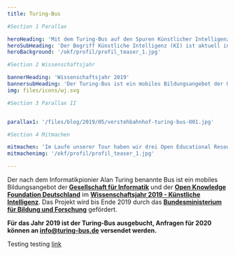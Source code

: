 ```yaml
---
title: Turing-Bus

#Section 1 Parallax

heroHeading: 'Mit dem Turing-Bus auf den Spuren Künstlicher Intelligenz'
heroSubHeading: 'Der Begriff Künstliche Intelligenz (KI) ist aktuell in aller Munde. Es ist nicht der erste Hype um die schon viele Jahrzehnte alte Teildisziplin der Informatik. Wir möchten KI in Mitmach-Workshops und Diskussionen entzaubern. 15- bis 19-jährige Schüler*innen im ländlichen Raum lernen dabei, kritisch mit den Begriffen KI und Maschinenlernen umzugehen.'
heroBackground: '/okf/profil/profil_teaser_1.jpg'

#Section 2 Wissenschaftsjahr

bannerHeading: 'Wissenschaftsjahr 2019'
bannersubHeading: 'Der Turing-Bus ist ein mobiles Bildungsangebot der Open Knowledge Foundation Deutschland und der Gesellschaft für Informatik im Wissenschaftsjahr 2019.'
img: files/icons/wj.svg

#Section 3 Parallax II


parallax1: '/files/blog/2019/05/verstehbahnhof-turing-bus-001.jpg'

#Section 4 Mitmachen

mitmachen: 'Im Laufe unserer Tour haben wir drei Open Educational Resources (OER) entwickelt und ausgebaut.'
mitmachenimg: '/okf/profil/profil_teaser_1.jpg'

---
```


Der nach dem Informatikpionier Alan Turing benannte Bus ist ein mobiles Bildungsangebot der **[Gesellschaft für Informatik](https://gi.de)** und der **[Open Knowledge Foundation Deutschland](https://okfn.de)** im **[Wissenschaftsjahr 2019 - Künstliche Intelligenz](/wissenschaftsjahr)**. Das Projekt wird bis Ende 2019 durch das **[Bundesministerium für Bildung und Forschung](https://bmbf.de)** gefördert. 

**Für das Jahr 2019 ist der Turing-Bus ausgebucht, Anfragen für 2020 können an [info@turing-bus.de](mailto:info@turing-bus.de) versendet werden.**


<!--more-->

Testing testing [link](www.google.com)
